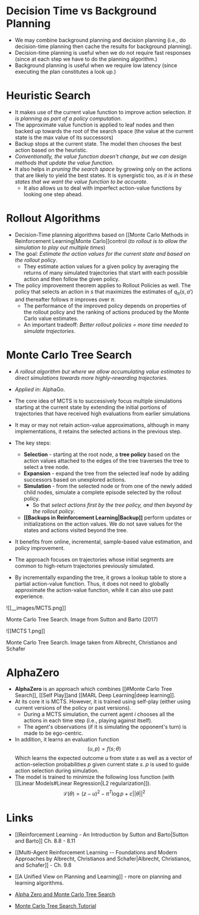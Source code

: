 # Decision Time vs Background Planning
* We may combine background planning and decision planning (i.e., do decision-time planning then cache the results for background planning).
* Decision-time planning is useful when we do not require fast responses (since at each step we have to do the planning algorithm.)
* Background planning is useful when we require low latency (since executing the plan constitutes a look up.)
#  Heuristic Search
* It makes use of the current value function to improve action selection. *It is planning as part of a policy computation*.
* The approximate value function is applied to leaf nodes and then backed up towards the root of the search space (the value at the current state is the max value of its successors)
* Backup stops at the current state. The model then chooses the best action based on the heuristic.
* *Conventionally, the value function doesn't change, but we can design methods that update the value function*.
* It also helps in *pruning the search space* by growing only on the actions that are likely to yield the best states. It is synergistic too, as *it is in these states that we want the value function to be accurate*.
	* It also allows us to deal with imperfect action-value functions by looking one step ahead.
# Rollout Algorithms
* Decision-Time planning algorithms  based on [[Monte Carlo Methods in Reinforcement Learning|Monte Carlo]]control (*to rollout is to allow the simulation to play out multiple times*)
* The goal: *Estimate the action values for the current state and based on the rollout policy*.  
	* They estimate action values for a given policy by averaging the returns of many simulated trajectories that start with each possible action and then follow the given policy.
* The policy improvement theorem applies to Rollout Policies as well. The policy that selects an action in $s$ that maximizes the estimates of $q_\pi(s,a')$ and thereafter follows $\pi$ improves over $\pi$. 
	* The performance of the improved policy depends on properties of the rollout policy and the ranking of actions produced by the Monte Carlo value estimates.
	* An important tradeoff: *Better rollout policies = more time needed to simulate trajectories*. 
# Monte Carlo Tree Search
* *A rollout algorithm but where we allow accumulating value estimates to direct simulations towards more highly-rewarding trajectories*.
* *Applied in*: AlphaGo.

* The core idea of MCTS is to successively focus multiple simulations starting at the current state by extending the initial portions of trajectories that have received high evaluations from earlier simulations
* It may or may not retain action-value approximations, although in many implementations, it retains the selected actions in the previous step.

* The key steps:
	* **Selection** - starting at the root node, a **tree policy** based on the action values attached to the edges of the tree traverses the tree to select a tree node.
	* **Expansion** - expand the tree from the selected leaf node by adding successors based on unexplored actions.
	* **Simulation** - from the selected node or from one of the newly added child nodes, simulate a complete episode selected by the rollout policy.
		* So that *select actions first by the tree policy, and then beyond by the rollout policy*.
	* **[[Backups in Reinforcement Learning|Backup]]** perform updates or initializations on the action values. We do not save values for the states and actions visited beyond the tree.

* It benefits from online, incremental, sample-based value estimation, and policy improvement.
* The approach focuses on trajectories whose initial segments are common to high-return trajectories previously simulated.
* By incrementally expanding the tree, it grows a lookup table to store a partial action-value function. Thus, it does not need to globally approximate the action-value function, while it can also use past experience.

![[__images/MCTS.png]]<figcaption> Monte Carlo Tree Search. Image from Sutton and Barto (2017) </figcaption>

![[MCTS 1.png]]
<figcaption> Monte Carlo Tree Search. Image taken from Albrecht, Christianos  and Schafer </figcaption>

# AlphaZero 
* **AlphaZero** is an approach which combines [[#Monte Carlo Tree Search]], [[Self Play]]and [[MARL Deep Learning|deep learning]]. 
* At its core it is MCTS. However, it is trained using self-play (either using current versions of the policy or past versions). 
	* During a MCTS simulation, the current agent $i$ chooses all the actions in each time step (i.e., playing against itself). 
	* The agent's observations (if it is simulating the opponent's turn) is made to be ego-centric. 
* In addition, it learns an evaluation function 
  $$
  (u,p)=f(s;\theta)
  $$
  Which learns the expected outcome $u$ from state $s$ as well as a vector of action-selection probabilities $p$ given current state $s$. $p$ is used to guide action selection during simulation. 
* The model is trained to minimize the following loss function  (with [[Linear Models#Linear Regression|L2 regularization]]). 
  $$
  \mathcal{L} (\theta) = (z-u)^2 -\pi^T\log p + c||\theta||^2 
  $$
# Links
* [[Reinforcement Learning - An Introduction by Sutton and Barto|Sutton and Barto]] Ch. 8.8 - 8.11
* [[Multi-Agent Reinforcement Learning -- Foundations and Modern Approaches by Albrecht, Christianos and Schafer|Albrecht, Christianos, and Schafer]] - Ch. 9.8
* [[A Unified View on Planning and Learning]] - more on planning and learning algorithms.


* [Alpha Zero and Monte Carlo Tree Search](https://www.youtube.com/watch?v=62nq4Zsn8vc)
* [Monte Carlo Tree Search Tutorial](https://www.youtube.com/watch?v=Fbs4lnGLS8M)